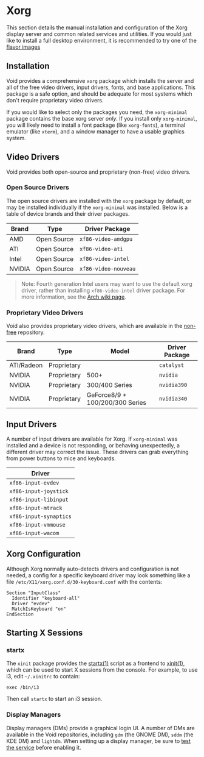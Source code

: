 # Xorg

This section details the manual installation and configuration of the Xorg
display server and common related services and utilities. If you would just like
to install a full desktop environment, it is recommended to try one of the
[flavor images](../../installation/live-images/index.md#flavor-images)

## Installation

Void provides a comprehensive `xorg` package which installs the server and all
of the free video drivers, input drivers, fonts, and base applications. This
package is a safe option, and should be adequate for most systems which don't
require proprietary video drivers.

If you would like to select only the packages you need, the `xorg-minimal`
package contains the base xorg server *only*. If you install only
`xorg-minimal`, you will likely need to install a font package (like
`xorg-fonts`), a terminal emulator (like `xterm`), and a window manager to have
a usable graphics system.

## Video Drivers

Void provides both open-source and proprietary (non-free) video drivers.

### Open Source Drivers

The open source drivers are installed with the `xorg` package by default, or may
be installed individually if the `xorg-minimal` was installed. Below is a table
of device brands and their driver packages.

| Brand  | Type        | Driver Package       |
|--------|-------------|----------------------|
| AMD    | Open Source | `xf86-video-amdgpu`  |
| ATI    | Open Source | `xf86-video-ati`     |
| Intel  | Open Source | `xf86-video-intel`   |
| NVIDIA | Open Source | `xf86-video-nouveau` |

> Note: Fourth generation Intel users may want to use the default xorg driver,
> rather than installing `xf86-video-intel` driver package. For more
> information, see the [Arch wiki
> page](https://wiki.archlinux.org/index.php/Intel_graphics#Installation).

### Proprietary Video Drivers

Void also provides proprietary video drivers, which are available in the
[non-free](../../xbps/repositories/official/nonfree.md) repository.

| Brand      | Type        | Model                           | Driver Package |
|------------|-------------|---------------------------------|----------------|
| ATI/Radeon | Proprietary |                                 | `catalyst`     |
| NVIDIA     | Proprietary | 500+                            | `nvidia`       |
| NVIDIA     | Proprietary | 300/400 Series                  | `nvidia390`    |
| NVIDIA     | Proprietary | GeForce8/9 + 100/200/300 Series | `nvidia340`    |

## Input Drivers

A number of input drivers are available for Xorg. If `xorg-minimal` was
installed and a device is not responding, or behaving unexpectedly, a different
driver may correct the issue. These drivers can grab everything from power
buttons to mice and keyboards.

| Driver                 |
|------------------------|
| `xf86-input-evdev`     |
| `xf86-input-joystick`  |
| `xf86-input-libinput`  |
| `xf86-input-mtrack`    |
| `xf86-input-synaptics` |
| `xf86-input-vmmouse`   |
| `xf86-input-wacom`     |

## Xorg Configuration

Although Xorg normally auto-detects drivers and configuration is not needed, a
config for a specific keyboard driver may look something like a file
`/etc/X11/xorg.conf.d/30-keyboard.conf` with the contents:

```
Section "InputClass"
  Identifier "keyboard-all"
  Driver "evdev"
  MatchIsKeyboard "on"
EndSection
```

## Starting X Sessions

### startx

The `xinit` package provides the [startx(1)](https://man.voidlinux.org/startx.1)
script as a frontend to [xinit(1)](https://man.voidlinux.org/xinit.1), which can
be used to start X sessions from the console. For example, to use i3, edit
`~/.xinitrc` to contain:

```
exec /bin/i3
```

Then call `startx` to start an i3 session.

### Display Managers

Display managers (DMs) provide a graphical login UI. A number of DMs are
available in the Void repositories, including `gdm` (the GNOME DM), `sddm` (the
KDE DM) and `lightdm`. When setting up a display manager, be sure to [test the
service](../services/managing.html#testing-services) before enabling it.
